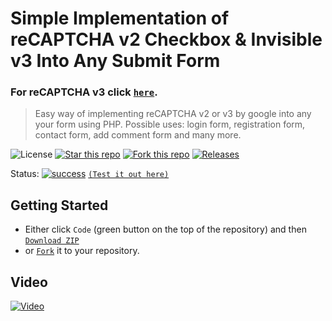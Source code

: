 # Simple Implementation of reCAPTCHA v2 Checkbox & Invisible v3 Into Any Submit Form
### For reCAPTCHA v3 click [`here`](https://github.com/blank-yt/Simple-Implementation-of-reCAPTCHA-Invisible-v3-Into-Any-Submit-Form).

> Easy way of implementing reCAPTCHA v2 or v3 by google into any your form using PHP. Possible uses: login form, registration form, contact form, add comment form and many more.

![License](https://img.shields.io/npm/l/css-star-rating.svg) 
[![Star this repo](https://badgen.net/github/stars/blank-yt/Simple-Implementation-of-reCAPTCHA-v2-Checkbox-Into-Any-Submit-Form)](https://github.com/blank-yt/Simple-Implementation-of-reCAPTCHA-v2-Checkbox-Into-Any-Submit-Form/stargazers/)
[![Fork this repo](https://badgen.net/github/forks/blank-yt/Simple-Implementation-of-reCAPTCHA-v2-Checkbox-Into-Any-Submit-Form)](https://github.com/blank-yt/Simple-Implementation-of-reCAPTCHA-v2-Checkbox-Into-Any-Submit-Form/fork/)
[![Releases](https://img.shields.io/github/downloads/blank-yt/Simple-Implementation-of-reCAPTCHA-v2-Checkbox-Into-Any-Submit-Form/total.svg)](https://github.com/blank-yt/Simple-Implementation-of-reCAPTCHA-v2-Checkbox-Into-Any-Submit-Form/archive/refs/tags/Release.zip)

Status: [![success](https://user-images.githubusercontent.com/100468888/208658036-514215da-7838-44a9-8468-3a37e7e73b13.png)](https://blanksite.eu/70b29c4920daf4e51e8175179027e668/v2/) [`(Test it out here)`](https://blanksite.eu/70b29c4920daf4e51e8175179027e668/v2/)

## Getting Started
- Either click `Code` (green button on the top of the repository) and then [`Download ZIP`](https://github.com/blank-yt/Simple-Implementation-of-reCAPTCHA-v2-Checkbox-Into-Any-Submit-Form/archive/refs/tags/Release.zip)
- or [`Fork`](https://github.com/blank-yt/Simple-Implementation-of-reCAPTCHA-v2-Checkbox-Into-Any-Submit-Form/fork) it to your repository.

## Video
[![Video](https://img.youtube.com/vi/5W3dzlxgy3o/0.jpg)](https://www.youtube.com/watch?v=5W3dzlxgy3o)

